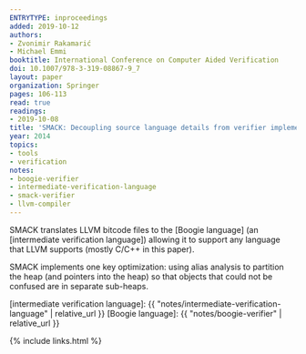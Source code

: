 ```yaml
---
ENTRYTYPE: inproceedings
added: 2019-10-12
authors:
- Zvonimir Rakamarić
- Michael Emmi
booktitle: International Conference on Computer Aided Verification
doi: 10.1007/978-3-319-08867-9_7
layout: paper
organization: Springer
pages: 106-113
read: true
readings:
- 2019-10-08
title: 'SMACK: Decoupling source language details from verifier implementations'
year: 2014
topics:
- tools
- verification
notes:
- boogie-verifier
- intermediate-verification-language
- smack-verifier
- llvm-compiler
---
```


SMACK translates LLVM bitcode files to the [Boogie language]
(an [intermediate verification language])
allowing it to support any language that LLVM supports (mostly C/C++ in this
paper).

SMACK implements one key optimization: using alias analysis to partition the
heap (and pointers into the heap) so that objects that could not be confused
are in separate sub-heaps.

[intermediate verification language]: {{ "notes/intermediate-verification-language" | relative_url }}
[Boogie language]: {{ "notes/boogie-verifier" | relative_url }}

{% include links.html %}
